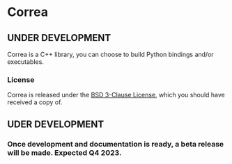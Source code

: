 # Correa 


## UNDER DEVELOPMENT

Correa is a C++ library, you can choose to build Python bindings and/or executables. 

### License

Correa is released under the [BSD 3-Clause License](md__l_i_c_e_n_s_e.html), which you should have received a copy of.

## UDER DEVELOPMENT
### Once development and documentation is ready, a beta release will be made. Expected Q4 2023.

